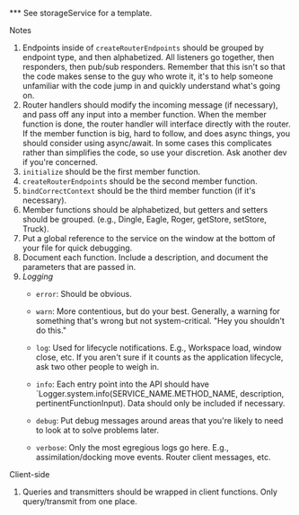 *** See storageService for a template.


Notes
1. Endpoints inside of `createRouterEndpoints` should be grouped by endpoint type, and then alphabetized. All listeners go together, then responders, then pub/sub responders. Remember that this isn't so that the code makes sense to the guy who wrote it, it's to help someone unfamiliar with the code jump in and quickly understand what's going on.
2. Router handlers should modify the incoming message (if necessary), and pass off any input into a member function. When the member function is done, the router handler will interface directly with the router. If the member function is big, hard to follow, and does async things, you should consider using async/await. In some cases this complicates rather than simplifies the code, so use your discretion. Ask another dev if you're concerned.
3. `initialize` should be the first member function.
4. `createRouterEndpoints` should be the second member function.
5. `bindCorrectContext` should be the third member function (if it's necessary).
6. Member functions should be alphabetized, but getters and setters should be grouped. (e.g., Dingle, Eagle, Roger, getStore, setStore, Truck).
7. Put a global reference to the service on the window at the bottom of your file for quick debugging.
8. Document each function. Include a description, and document the parameters that are passed in.
9. *Logging*
    * `error`: Should be obvious.

    * `warn`: More contentious, but do your best. Generally, a warning for something that's wrong but not system-critical. "Hey you shouldn't do this."

    * `log`: Used for lifecycle notifications. E.g., Workspace load, window close, etc. If you aren't sure if it counts as the application lifecycle, ask two other people to weigh in.

    * `info`: Each entry point into the API should have `Logger.system.info(SERVICE_NAME.METHOD_NAME, description, pertinentFunctionInput). Data should only be included if necessary.

    * `debug`: Put debug messages around areas that you're likely to need to look at to solve problems later.

    * `verbose`: Only the most egregious logs go here. E.g., assimilation/docking move events. Router client messages, etc.

Client-side
1. Queries and transmitters should be wrapped in client functions. Only query/transmit from one place.

